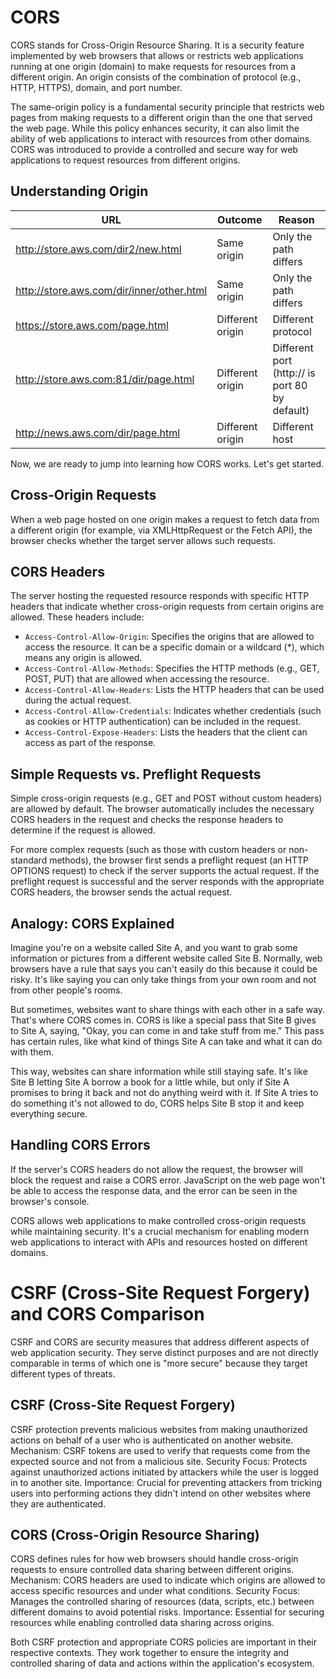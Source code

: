 # CORS

CORS stands for Cross-Origin Resource Sharing. It is a security feature implemented by web browsers that allows or restricts web applications running at one origin (domain) to make requests for resources from a different origin. An origin consists of the combination of protocol (e.g., HTTP, HTTPS), domain, and port number.

The same-origin policy is a fundamental security principle that restricts web pages from making requests to a different origin than the one that served the web page. While this policy enhances security, it can also limit the ability of web applications to interact with resources from other domains. CORS was introduced to provide a controlled and secure way for web applications to request resources from different origins.

## Understanding Origin

| URL                                        | Outcome       | Reason                                      |
|--------------------------------------------|---------------|---------------------------------------------|
| http://store.aws.com/dir2/new.html         | Same origin   | Only the path differs                      |
| http://store.aws.com/dir/inner/other.html  | Same origin   | Only the path differs                      |
| https://store.aws.com/page.html            | Different origin | Different protocol                        |
| http://store.aws.com:81/dir/page.html      | Different origin | Different port (http:// is port 80 by default) |
| http://news.aws.com/dir/page.html          | Different origin | Different host                             |

Now, we are ready to jump into learning how CORS works. Let's get started.

## Cross-Origin Requests

When a web page hosted on one origin makes a request to fetch data from a different origin (for example, via XMLHttpRequest or the Fetch API), the browser checks whether the target server allows such requests.

## CORS Headers

The server hosting the requested resource responds with specific HTTP headers that indicate whether cross-origin requests from certain origins are allowed. These headers include:

- `Access-Control-Allow-Origin`: Specifies the origins that are allowed to access the resource. It can be a specific domain or a wildcard (*), which means any origin is allowed.
- `Access-Control-Allow-Methods`: Specifies the HTTP methods (e.g., GET, POST, PUT) that are allowed when accessing the resource.
- `Access-Control-Allow-Headers`: Lists the HTTP headers that can be used during the actual request.
- `Access-Control-Allow-Credentials`: Indicates whether credentials (such as cookies or HTTP authentication) can be included in the request.
- `Access-Control-Expose-Headers`: Lists the headers that the client can access as part of the response.

## Simple Requests vs. Preflight Requests

Simple cross-origin requests (e.g., GET and POST without custom headers) are allowed by default. The browser automatically includes the necessary CORS headers in the request and checks the response headers to determine if the request is allowed.

For more complex requests (such as those with custom headers or non-standard methods), the browser first sends a preflight request (an HTTP OPTIONS request) to check if the server supports the actual request. If the preflight request is successful and the server responds with the appropriate CORS headers, the browser sends the actual request.

## Analogy: CORS Explained

Imagine you're on a website called Site A, and you want to grab some information or pictures from a different website called Site B. Normally, web browsers have a rule that says you can't easily do this because it could be risky. It's like saying you can only take things from your own room and not from other people's rooms.

But sometimes, websites want to share things with each other in a safe way. That's where CORS comes in. CORS is like a special pass that Site B gives to Site A, saying, "Okay, you can come in and take stuff from me." This pass has certain rules, like what kind of things Site A can take and what it can do with them.

This way, websites can share information while still staying safe. It's like Site B letting Site A borrow a book for a little while, but only if Site A promises to bring it back and not do anything weird with it. If Site A tries to do something it's not allowed to do, CORS helps Site B stop it and keep everything secure.

## Handling CORS Errors

If the server's CORS headers do not allow the request, the browser will block the request and raise a CORS error. JavaScript on the web page won't be able to access the response data, and the error can be seen in the browser's console.

CORS allows web applications to make controlled cross-origin requests while maintaining security. It's a crucial mechanism for enabling modern web applications to interact with APIs and resources hosted on different domains.

# CSRF (Cross-Site Request Forgery) and CORS Comparison

CSRF and CORS are security measures that address different aspects of web application security. They serve distinct purposes and are not directly comparable in terms of which one is "more secure" because they target different types of threats.

## CSRF (Cross-Site Request Forgery)

CSRF protection prevents malicious websites from making unauthorized actions on behalf of a user who is authenticated on another website.
Mechanism: CSRF tokens are used to verify that requests come from the expected source and not from a malicious site.
Security Focus: Protects against unauthorized actions initiated by attackers while the user is logged in to another site.
Importance: Crucial for preventing attackers from tricking users into performing actions they didn't intend on other websites where they are authenticated.

## CORS (Cross-Origin Resource Sharing)

CORS defines rules for how web browsers should handle cross-origin requests to ensure controlled data sharing between different origins.
Mechanism: CORS headers are used to indicate which origins are allowed to access specific resources and under what conditions.
Security Focus: Manages the controlled sharing of resources (data, scripts, etc.) between different domains to avoid potential risks.
Importance: Essential for securing resources while enabling controlled data sharing across origins.

Both CSRF protection and appropriate CORS policies are important in their respective contexts. They work together to ensure the integrity and controlled sharing of data and actions within the application's ecosystem.

